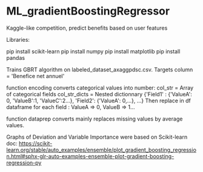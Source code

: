 # ML_gradientBoostingRegressor
Kaggle-like competition, predict benefits based on user features

Libraries:

pip install scikit-learn
pip install numpy
pip install matplotlib
pip install pandas

Trains GBRT algorithm on labeled_dataset_axaggpdsc.csv.
Targets column = 'Benefice net annuel'

function encoding converts categorical values into number:
	col_str = Array of categorical fields
	col_str_dicts = Nested dictionnary
		{'Field1' : {'ValueA': 0, 'ValueB':1, 'ValueC':2...},
		'Field2': {'ValueA': 0,...},
		...}
	Then replace in df dataframe for each field : ValueA => 0, ValueB => 1...


function dataprep converts mainly replaces missing values by average values.

Graphs of Deviation and Variable Importance were based on Scikit-learn doc:
https://scikit-learn.org/stable/auto_examples/ensemble/plot_gradient_boosting_regression.html#sphx-glr-auto-examples-ensemble-plot-gradient-boosting-regression-py 